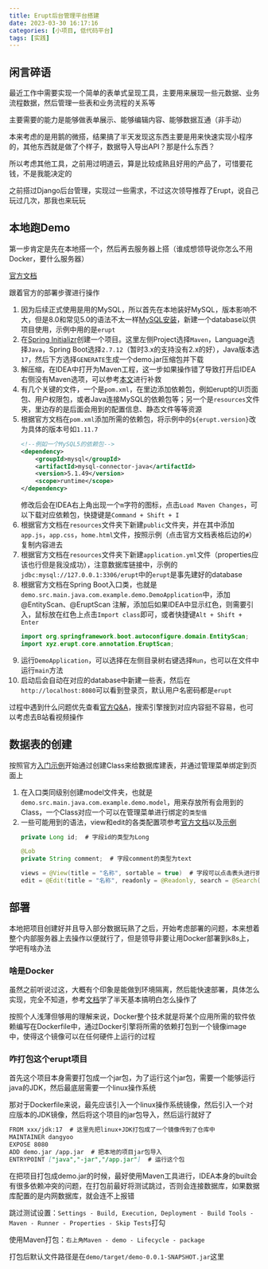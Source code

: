 ```yaml
---
title: Erupt后台管理平台搭建
date: 2023-03-30 16:17:16
categories: [小项目, 低代码平台]
tags: [实践]
---
```

## 闲言碎语

最近工作中需要实现一个简单的表单式呈现工具，主要用来展现一些元数据、业务流程数据，然后管理一些表和业务流程的关系等

主要需要的能力是能够做表单展示、能够编辑内容、能够数据互通（非手动）

本来考虑的是用鹅的微搭，结果搞了半天发现这东西主要是用来快速实现小程序的，其他东西就是做了个样子，数据导入导出API？那是什么东西？

所以考虑其他工具，之前用过明道云，算是比较成熟且好用的产品了，可惜要花钱，不是我能决定的

之前搭过Django后台管理，实现过一些需求，不过这次领导推荐了Erupt，说自己玩过几次，那我也来玩玩

<!--more-->

## 本地跑Demo

第一步肯定是先在本地搭一个，然后再去服务器上搭（谁成想领导说你怎么不用Docker，要什么服务器）

[官方文档](https://www.yuque.com/erupts/erupt/foa2bt)

跟着官方的部署步骤进行操作

1. 因为后续正式使用是用的MySQL，所以首先在本地装好MySQL，版本影响不大，但是8.0和常见5.0的语法不太一样[MySQL安装](https://www.runoob.com/mysql/mysql-install.html)，新建一个database以供项目使用，示例中用的是`erupt`
2. 在[Spring Initializr](https://start.spring.io/)创建一个项目。这里左侧Project选择`Maven`，Language选择`Java`，Spring Boot选择`2.7.12`（暂时3.x的支持没有2.x的好），Java版本选`17`，然后下方选择`GENERATE`生成一个demo.jar压缩包并下载
3. 解压缩，在IDEA中打开为Maven工程，这一步如果操作错了导致打开后IDEA右侧没有Maven选项，可以参考[本文](https://cloud.tencent.com/developer/article/1882517)进行补救
4. 有几个关键的文件，一个是`pom.xml`，在里边添加依赖包，例如erupt的UI页面包、用户权限包，或者Java连接MySQL的依赖包等；另一个是`resources`文件夹，里边存的是后面会用到的配置信息、静态文件等等资源
5. 根据官方文档在`pom.xml`添加所需的依赖包，将示例中的`${erupt.version}`改为具体的版本号如`1.11.7`
    ``` xml
    <!--例如一个MySQL5的依赖包-->
    <dependency>
        <groupId>mysql</groupId>
        <artifactId>mysql-connector-java</artifactId>
        <version>5.1.49</version>
        <scope>runtime</scope>
    </dependency>
    ```
   修改后会在IDEA右上角出现一个`m`字符的图标，点击`Load Maven Changes`，可以下载对应依赖包，快捷键是`Command + Shift + I`
6. 根据官方文档在`resources`文件夹下新建`public`文件夹，并在其中添加`app.js`，`app.css`，`home.html`文件，按照示例（点击官方文档表格后边的`#`）复制内容进去
7. 根据官方文档在`resources`文件夹下新建`application.yml`文件（properties应该也行但是我没成功），注意数据库链接中，示例的`jdbc:mysql://127.0.0.1:3306/erupt`中的`erupt`是事先建好的database
8. 根据官方文档在Spring Boot入口类，也就是`demo.src.main.java.com.example.demo.DemoApplication`中，添加 @EntityScan、@EruptScan 注解，添加后如果IDEA中显示红色，则需要引入，鼠标放在红色上点击`Import class`即可，或者快捷键`Alt + Shift + Enter`
    ``` java
    import org.springframework.boot.autoconfigure.domain.EntityScan;
    import xyz.erupt.core.annotation.EruptScan;
    ```
9. 运行`DemoApplication`，可以选择在左侧目录树右键选择`Run`，也可以在文件中运行`main`方法
10. 启动后会自动在对应的database中新建一些表，然后在`http://localhost:8080`可以看到登录页，默认用户名密码都是`erupt`

过程中遇到什么问题优先查看[官方Q&A](https://www.yuque.com/erupts/erupt/vr4md2#PQuoK)，搜索引擎搜到对应内容挺不容易，也可以考虑去B站看视频操作

## 数据表的创建

按照官方[入门示例](https://www.yuque.com/erupts/erupt/waztcb)开始通过创建Class来给数据库建表，并通过管理菜单绑定到页面上

1. 在入口类同级别创建model文件夹，也就是`demo.src.main.java.com.example.demo.model`，用来存放所有会用到的Class，一个Class对应一个可以在管理菜单进行绑定的`类型值`
2. 一些可能用到的语法，view和edit的各类配置项参考[官方文档](https://www.yuque.com/erupts/erupt/gec455)以及[示例](https://www.erupt.xyz/#!/contrast)
   ```java
   private Long id;  # 字段id的类型为Long
   
   @Lob
   private String comment;  # 字段comment的类型为text
   
   views = @View(title = "名称", sortable = true)  # 字段可以点击表头进行排序
   edit = @Edit(title = "名称", readonly = @Readonly, search = @Search(vague = true))  # 字段不可编辑，可以进行模糊搜索（页面上方会有虚线搜索框，false为精确搜索，搜索框为实线）
   ```

## 部署

本地把项目创建好并且导入部分数据玩熟了之后，开始考虑部署的问题，本来想着整个内部服务器上去操作以便就行了，但是领导非要让用Docker部署到k8s上，学吧有啥办法

### 啥是Docker

虽然之前听说过这，大概有个印象是能做到环境隔离，然后能快速部署，具体怎么实现，完全不知道，参考[文档](https://yeasy.gitbook.io/docker_practice/)学了半天基本搞明白怎么操作了

按照个人浅薄但够用的理解来说，Docker整个技术就是将某个应用所需的软件依赖编写在Dockerfile中，通过Docker引擎将所需的依赖打包到一个镜像image中，使得这个镜像可以在任何硬件上运行的过程

### 咋打包这个erupt项目

首先这个项目本身需要打包成一个jar包，为了运行这个jar包，需要一个能够运行java的JDK，然后最底层需要一个linux操作系统

那对于Dockerfile来说，最先应该引入一个linux操作系统镜像，然后引入一个对应版本的JDK镜像，然后将这个项目的jar包导入，然后运行就好了

```markdown
FROM xxx/jdk:17  # 这里先把linux+JDK打包成了一个镜像传到了仓库中
MAINTAINER dangyoo
EXPOSE 8080
ADD demo.jar /app.jar  # 把本地的项目jar包导入
ENTRYPOINT ["java","-jar","/app.jar"]  # 运行这个包
```

在把项目打包成demo.jar的时候，最好使用Maven工具进行，IDEA本身的built会有很多依赖冲突的问题，在打包前最好将测试跳过，否则会连接数据库，如果数据库配置的是内网数据库，就会连不上报错

跳过测试设置：`Settings - Build, Execution, Deployment - Build Tools - Maven - Runner - Properties - Skip Tests`打勾

使用Maven打包：`右上角Maven - demo - Lifecycle - package`

打包后默认文件路径是在`demo/target/demo-0.0.1-SNAPSHOT.jar`这里
